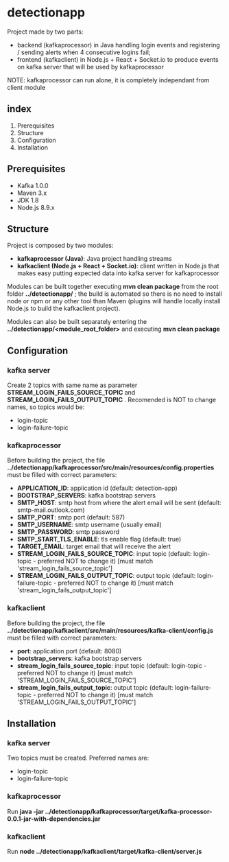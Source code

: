 detectionapp
============
Project made by two parts:
- backend (kafkaprocessor) in Java handling login events and registering / sending alerts when 4 consecutive logins fail;
- frontend (kafkaclient) in Node.js + React + Socket.io to produce events on kafka server that will be used by kafkaprocessor

NOTE: kafkaprocessor can run alone, it is completely independant from client module

index
-----
1) Prerequisites
2) Structure
3) Configuration
4) Installation

Prerequisites
-------------
- Kafka 1.0.0
- Maven 3.x
- JDK 1.8
- Node.js 8.9.x

Structure
---------
Project is composed by two modules:
- __kafkaprocessor (Java)__: Java project handling streams
- __kafkaclient (Node.js + React + Socket.io)__: client written in Node.js that makes easy putting expected data into kafka server for kafkaprocessor  
  
Modules can be built together executing __mvn clean package__ from the root folder __../detectionapp/__ ; the build is automated so there is no need to install node or npm or any other tool than Maven (plugins will handle locally install Node.js to build the kafkaclient project).  
  
Modules can also be built separately entering the __../detectionapp/<module_root_folder>__ and executing __mvn clean package__

Configuration
-------------
### kafka server
Create 2 topics with same name as parameter __STREAM_LOGIN_FAILS_SOURCE_TOPIC__ and __STREAM_LOGIN_FAILS_OUTPUT_TOPIC__ . Recomended is NOT to change names, so topics would be:
- login-topic
- login-failure-topic

### kafkaprocessor
Before building the project, the file __../detectionapp/kafkaprocessor/src/main/resources/config.properties__ must be filled with correct parameters:
- __APPLICATION_ID__: application id (default: detection-app)
- __BOOTSTRAP_SERVERS__: kafka bootstrap servers
- __SMTP_HOST__: smtp host from where the alert email will be sent (default: smtp-mail.outlook.com)
- __SMTP_PORT__: smtp port (default: 587)
- __SMTP_USERNAME__: smtp username (usually email)
- __SMTP_PASSWORD__: smtp password
- __SMTP_START_TLS_ENABLE__: tls enable flag (default: true)
- __TARGET_EMAIL__: target email that will receive the alert
- __STREAM_LOGIN_FAILS_SOURCE_TOPIC__: input topic (default: login-topic - preferred NOT to change it) [must match 'stream_login_fails_source_topic']
- __STREAM_LOGIN_FAILS_OUTPUT_TOPIC__: output topic (default: login-failure-topic - preferred NOT to change it) [must match 'stream_login_fails_output_topic']

### kafkaclient
Before building the project, the file __../detectionapp/kafkaclient/src/main/resources/kafka-client/config.js__ must be filled with correct parameters:
- __port__: application port (default: 8080)
- __bootstrap_servers__: kafka bootstrap servers
- __stream_login_fails_source_topic__: input topic (default: login-topic - preferred NOT to change it) [must match 'STREAM_LOGIN_FAILS_SOURCE_TOPIC']
- __stream_login_fails_output_topic__: output topic (default: login-failure-topic - preferred NOT to change it) [must match 'STREAM_LOGIN_FAILS_OUTPUT_TOPIC']

Installation
------------
### kafka server
Two topics must be created. Preferred names are:
- login-topic
- login-failure-topic

### kafkaprocessor
Run __java -jar ../detectionapp/kafkaprocessor/target/kafka-processor-0.0.1-jar-with-dependencies.jar__

### kafkaclient
Run __node ../detectionapp/kafkaclient/target/kafka-client/server.js__
